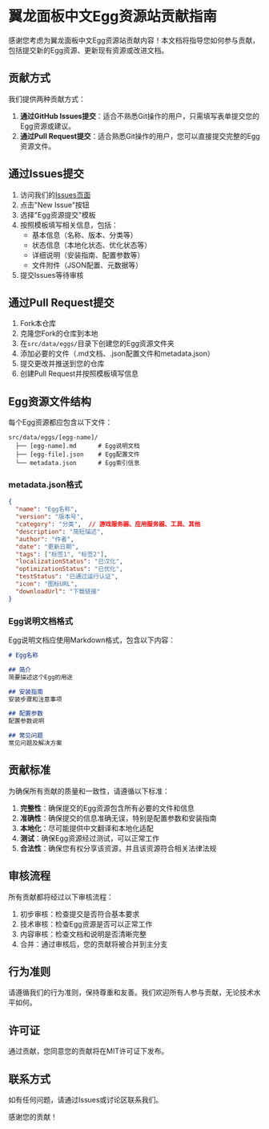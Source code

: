 # 翼龙面板中文Egg资源站贡献指南

感谢您考虑为翼龙面板中文Egg资源站贡献内容！本文档将指导您如何参与贡献，包括提交新的Egg资源、更新现有资源或改进文档。

## 贡献方式

我们提供两种贡献方式：

1. **通过GitHub Issues提交**：适合不熟悉Git操作的用户，只需填写表单提交您的Egg资源或建议。
2. **通过Pull Request提交**：适合熟悉Git操作的用户，您可以直接提交完整的Egg资源文件。

## 通过Issues提交

1. 访问我们的[Issues页面](https://github.com/Jovesong1/pterodactyl-eggs-cn/issues)
2. 点击"New Issue"按钮
3. 选择"Egg资源提交"模板
4. 按照模板填写相关信息，包括：
   - 基本信息（名称、版本、分类等）
   - 状态信息（本地化状态、优化状态等）
   - 详细说明（安装指南、配置参数等）
   - 文件附件（JSON配置、元数据等）
5. 提交Issues等待审核

## 通过Pull Request提交

1. Fork本仓库
2. 克隆您Fork的仓库到本地
3. 在`src/data/eggs/`目录下创建您的Egg资源文件夹
4. 添加必要的文件（.md文档、.json配置文件和metadata.json）
5. 提交更改并推送到您的仓库
6. 创建Pull Request并按照模板填写信息

## Egg资源文件结构

每个Egg资源都应包含以下文件：

```
src/data/eggs/[egg-name]/
  ├── [egg-name].md      # Egg说明文档
  ├── [egg-file].json    # Egg配置文件
  └── metadata.json      # Egg索引信息
```

### metadata.json格式

```json
{
  "name": "Egg名称",
  "version": "版本号",
  "category": "分类",  // 游戏服务器、应用服务器、工具、其他
  "description": "简短描述",
  "author": "作者",
  "date": "更新日期",
  "tags": ["标签1", "标签2"],
  "localizationStatus": "已汉化",
  "optimizationStatus": "已优化",
  "testStatus": "已通过运行认证",
  "icon": "图标URL",
  "downloadUrl": "下载链接"
}
```

### Egg说明文档格式

Egg说明文档应使用Markdown格式，包含以下内容：

```markdown
# Egg名称

## 简介
简要描述这个Egg的用途

## 安装指南
安装步骤和注意事项

## 配置参数
配置参数说明

## 常见问题
常见问题及解决方案
```

## 贡献标准

为确保所有贡献的质量和一致性，请遵循以下标准：

1. **完整性**：确保提交的Egg资源包含所有必要的文件和信息
2. **准确性**：确保提交的信息准确无误，特别是配置参数和安装指南
3. **本地化**：尽可能提供中文翻译和本地化适配
4. **测试**：确保Egg资源经过测试，可以正常工作
5. **合法性**：确保您有权分享该资源，并且该资源符合相关法律法规

## 审核流程

所有贡献都将经过以下审核流程：

1. 初步审核：检查提交是否符合基本要求
2. 技术审核：检查Egg资源是否可以正常工作
3. 内容审核：检查文档和说明是否清晰完整
4. 合并：通过审核后，您的贡献将被合并到主分支

## 行为准则

请遵循我们的行为准则，保持尊重和友善。我们欢迎所有人参与贡献，无论技术水平如何。

## 许可证

通过贡献，您同意您的贡献将在MIT许可证下发布。

## 联系方式

如有任何问题，请通过Issues或讨论区联系我们。

感谢您的贡献！ 